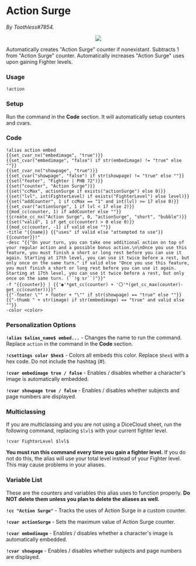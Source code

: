 # Action Surge
*By Toothless#7854.*

<p align="center">
  <img src="https://i.imgur.com/LYyAgYN.png"/>
</p>

Automatically creates "Action Surge" counter if nonexistant. Subtracts 1 from "Action Surge" counter. Automatically increases "Action Surge" uses upon gaining Fighter levels.

### Usage

``!action``

### Setup
Run the command in the **Code** section. It will automatically setup counters and cvars.

### Code
```GN
!alias action embed
{{set_cvar_nx("embedimage", "true")}}
{{set_cvar("embedimage", "false") if str(embedimage) != "true" else ""}}
{{set_cvar_nx("showpage", "true")}}
{{set_cvar("showpage", "false") if str(showpage) != "true" else ""}}
{{set("footer", "Fighter | PHB 72")}}
{{set("counter", "Action Surge")}}
{{set("ccMax", actionSurge if exists("actionSurge") else 0)}}
{{set("lvl", int(FighterLevel) if exists("FighterLevel") else level)}}
{{set("addCounter", 1 if ccMax == "1" and int(lvl) >= 17 else 0)}}
{{set_cvar("actionSurge", 1 if lvl < 17 else 2)}}
{{mod_cc(counter, 1) if addCounter else ""}}
{{create_cc_nx("Action Surge", 0, "actionSurge", "short", "bubble")}}
{{set("valid", 1 if get_cc(counter) > 0 else 0)}}
{{mod_cc(counter, -1) if valid else ""}}
-title "{{name}} {{"uses" if valid else "attempted to use"}} {{counter}}!"
-desc "{{"On your turn, you can take one additional action on top of your regular action and a possible bonus action.\n\nOnce you use this feature, you must finish a short or long rest before you can use it again. Starting at 17th level, you can use it twice before a rest, but only once on the same turn." if valid else "Once you use this feature, you must finish a short or long rest before you can use it again. Starting at 17th level, you can use it twice before a rest, but only once on the same turn. (``!g sr``)"}}"
-f "{{counter}} | {{'◉'*get_cc(counter) + '〇'*(get_cc_max(counter)-get_cc(counter))}}"
{{"-footer \"" + footer + "\"" if str(showpage) == "true" else ""}}
{{"-thumb " + str(image) if str(embedimage) == "true" and valid else ""}} 
-color <color>
```

### Personalization Options

**``!alias $alias_name$ embed...``** - Changes the name to run the command. Replace ``action`` in the command in the **Code** section.

**``!csettings color $hex$``** - Colors all embeds this color. Replace ``$hex$`` with a hex code. Do not include the hashtag (#).

**``!cvar embedimage true / false``** - Enables / disables whether a character's image is automatically embedded.

**``!cvar showpage true / false``** - Enables / disables whether subjects and page numbers are displayed.

### Multiclassing

If you are multiclassing and you are not using a DiceCloud sheet, run the following command, replacing ``$lvl$`` with your current fighter level.

```GN
!cvar FighterLevel $lvl$
```

**You must run this command every time you gain a fighter level.** If you do not do this, the alias will use your total level instead of your Fighter level. This may cause problems in your aliases.

### Variable List

These are the counters and variables this alias uses to function properly. **Do NOT delete them unless you plan to delete the aliases as well.**

**`!cc "Action Surge"`** - Tracks the uses of Action Surge in a custom counter.

**`!cvar actionSurge`** - Sets the maximum value of Action Surge counter.

**`!cvar embedimage`** - Enables / disables whether a character's image is automatically embedded.

**``!cvar showpage``** - Enables / disables whether subjects and page numbers are displayed.
